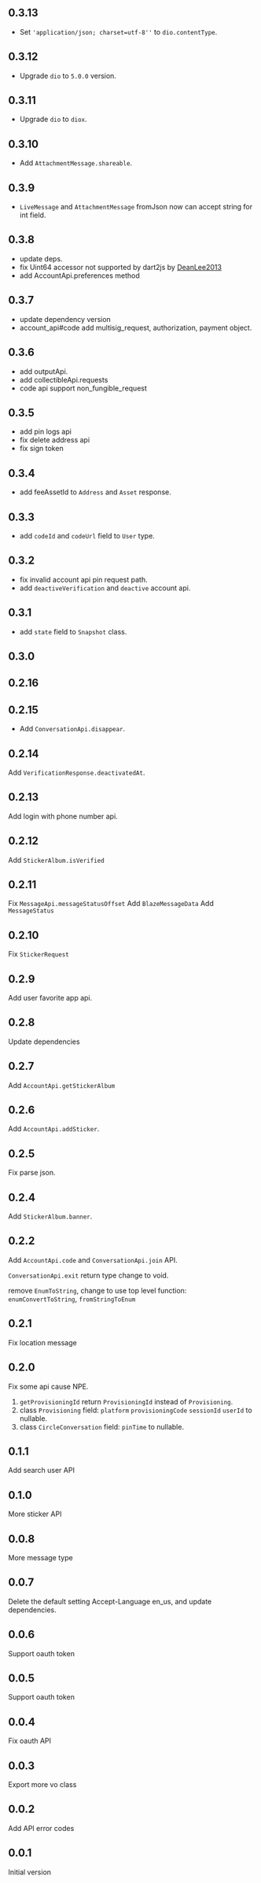 ## 0.3.13

* Set `'application/json; charset=utf-8''` to `dio.contentType`.

## 0.3.12

* Upgrade `dio` to `5.0.0` version.

## 0.3.11

* Upgrade `dio` to `diox`.

## 0.3.10

* Add `AttachmentMessage.shareable`.

## 0.3.9

* `LiveMessage` and `AttachmentMessage` fromJson now can accept string for int field.

## 0.3.8

* update deps.
* fix Uint64 accessor not supported by dart2js by [DeanLee2013](https://github.com/DeanLee2013)
* add AccountApi.preferences method

## 0.3.7

* update dependency version
* account_api#code add multisig_request, authorization, payment object.

## 0.3.6

* add outputApi.
* add collectibleApi.requests
* code api support non_fungible_request

## 0.3.5

* add pin logs api
* fix delete address api
* fix sign token

## 0.3.4

* add feeAssetId to `Address` and `Asset` response.

## 0.3.3

* add `codeId` and `codeUrl` field to `User` type.

## 0.3.2

* fix invalid account api pin request path.
* add `deactiveVerification` and `deactive` account api.

## 0.3.1

* add `state` field to `Snapshot` class.

## 0.3.0

## 0.2.16

## 0.2.15

* Add `ConversationApi.disappear`.

## 0.2.14

Add `VerificationResponse.deactivatedAt`.

## 0.2.13

Add login with phone number api.

## 0.2.12

Add `StickerAlbum.isVerified`

## 0.2.11

Fix `MessageApi.messageStatusOffset`
Add `BlazeMessageData`
Add `MessageStatus`

## 0.2.10

Fix `StickerRequest`

## 0.2.9

Add user favorite app api.

## 0.2.8

Update dependencies

## 0.2.7

Add `AccountApi.getStickerAlbum`

## 0.2.6

Add `AccountApi.addSticker`.

## 0.2.5

Fix parse json.

## 0.2.4

Add `StickerAlbum.banner`.

## 0.2.2

Add `AccountApi.code` and `ConversationApi.join` API.

`ConversationApi.exit` return type change to void.

remove `EnumToString`, change to use top level function: `enumConvertToString`, `fromStringToEnum`

## 0.2.1

Fix location message

## 0.2.0

Fix some api cause NPE.

1. `getProvisioningId` return `ProvisioningId` instead of `Provisioning`.
2. class `Provisioning` field: `platform` `provisioningCode` `sessionId` `userId` to nullable.
3. class `CircleConversation` field: `pinTime` to nullable.

## 0.1.1

Add search user API

## 0.1.0

More sticker API

## 0.0.8

More message type

## 0.0.7

Delete the default setting Accept-Language en_us, and update dependencies.

## 0.0.6

Support oauth token

## 0.0.5

Support oauth token

## 0.0.4

Fix oauth API

## 0.0.3

Export more vo class

## 0.0.2

Add API error codes

## 0.0.1

Initial version
